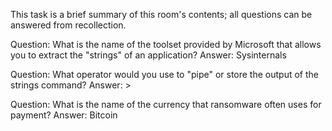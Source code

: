 This task is a brief summary of this room's contents; all questions can be answered from recollection. 

Question: What is the name of the toolset provided by Microsoft that allows you to extract the "strings" of an application?
Answer: Sysinternals

Question: What operator would you use to "pipe" or store the output of the strings command?
Answer: >

Question: What is the name of the currency that ransomware often uses for payment?
Answer: Bitcoin
